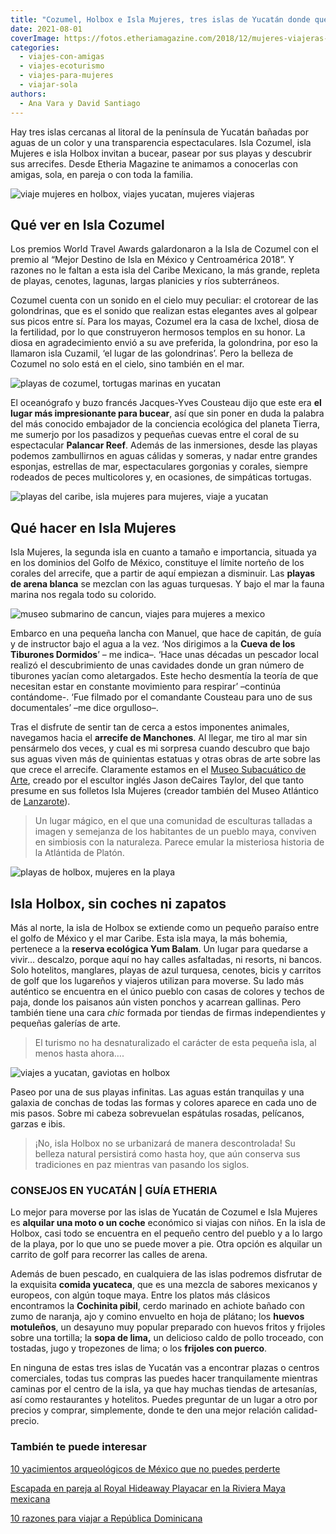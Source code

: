 ```yaml
---
title: "Cozumel, Holbox e Isla Mujeres, tres islas de Yucatán donde querrás quedarte a vivir"
date: 2021-08-01
coverImage: https://fotos.etheriamagazine.com/2018/12/mujeres-viajeras-islas-yucatan.jpg
categories: 
  - viajes-con-amigas
  - viajes-ecoturismo
  - viajes-para-mujeres
  - viajar-sola
authors: 
  - Ana Vara y David Santiago
---
```


Hay tres islas cercanas al litoral de la península de Yucatán bañadas por aguas de un color y una transparencia espectaculares. Isla Cozumel, isla Mujeres e isla Holbox invitan a bucear, pasear por sus playas y descubrir sus arrecifes. Desde Etheria Magazine te animamos a conocerlas con amigas, sola, en pareja o con toda la familia.

![viaje mujeres en holbox, viajes yucatan, mujeres viajeras](https://fotos.etheriamagazine.com/2018/12/Mujeres-viajeras-Yucatan-1024x678.jpg "Relax en la isla de Holbox.")

## Qué ver en Isla Cozumel

Los premios World Travel Awards galardonaron a la Isla de Cozumel con el premio al 
“Mejor Destino de Isla en México y Centroamérica 2018”. Y razones no le faltan a esta 
isla del Caribe Mexicano, la más grande, repleta de playas, cenotes, lagunas, largas 
planicies y ríos subterráneos. 

Cozumel cuenta con un sonido en el cielo muy peculiar: el crotorear de las golondrinas, 
que es el sonido que realizan estas elegantes aves al golpear sus picos entre sí. Para 
los mayas, Cozumel era la casa de Ixchel, diosa de la fertilidad, por lo que 
construyeron hermosos templos en su honor. La diosa en agradecimiento envió a su ave 
preferida, la golondrina, por eso la llamaron isla Cuzamil, ‘el lugar de las 
golondrinas’. Pero la belleza de Cozumel no solo está en el cielo, sino también en el 
mar. 

![playas de cozumel, tortugas marinas en yucatan](https://fotos.etheriamagazine.com/2018/12/viajes-yucatan-mujeres-tortugas-1024x726.jpg "Playas infinitas y tortugas marinas forman parte del paisaje de Cozumel.")

El oceanógrafo y buzo francés Jacques-Yves Cousteau dijo que este era **el lugar más 
impresionante para bucear**, así que sin poner en duda la palabra del más conocido 
embajador de la conciencia ecológica del planeta Tierra, me sumerjo por los pasadizos y 
pequeñas cuevas entre el coral de su espectacular **Palancar Reef**. Además de las 
inmersiones, desde las playas podemos zambullirnos en aguas cálidas y someras, y nadar 
entre grandes esponjas, estrellas de mar, espectaculares gorgonias y corales, siempre 
rodeados de peces multicolores y, en ocasiones, de simpáticas tortugas. 

![playas del caribe, isla mujeres para mujeres, viaje a yucatan](https://fotos.etheriamagazine.com/2018/12/mujeres-viajeras-islas-yucatan-1024x683.jpg "La diversión está asegurada en Isla Mujeres.")

## Qué hacer en Isla Mujeres

Isla Mujeres, la segunda isla en cuanto a tamaño e importancia, situada ya en los 
dominios del Golfo de México, constituye el límite norteño de los corales del arrecife, 
que a partir de aquí empiezan a disminuir. Las **playas de arena blanca** se mezclan con 
las aguas turquesas. Y bajo el mar la fauna marina nos regala todo su colorido. 

![museo submarino de cancun, viajes para mujeres a mexico](https://fotos.etheriamagazine.com/2018/12/Mujeres-viajeras-Yucatan-museo-submarino-1024x768.jpg "Museo Subacuático de Arte en Cancún (MUSA).")

Embarco en una pequeña lancha con Manuel, que hace de capitán, de guía y de instructor 
bajo el agua a la vez. ‘Nos dirigimos a la **Cueva de los Tiburones Dormidos**’ – me 
indica–. ‘Hace unas décadas un pescador local realizó el descubrimiento de unas 
cavidades donde un gran número de tiburones yacían como aletargados. Este hecho 
desmentía la teoría de que necesitan estar en constante movimiento para respirar’ 
–continúa contándome-. ‘Fue filmado por el comandante Cousteau para uno de sus 
documentales’ –me dice orgulloso–. 

Tras el disfrute de sentir tan de cerca a estos imponentes animales, navegamos hacia el 
**arrecife de Manchones**. Al llegar, me tiro al mar sin pensármelo dos veces, y cual es 
mi sorpresa cuando descubro que bajo sus aguas viven más de quinientas estatuas y otras 
obras de arte sobre las que crece el arrecife. Claramente estamos en el [Museo 
Subacuático de Arte](https://musamexico.org/es/), creado por el escultor inglés Jason 
deCaires Taylor, del que tanto presume en sus folletos Isla Mujeres (creador también del 
Museo Atlántico de [Lanzarote](https://etheriamagazine.com/2018/10/03/lanzarote-o-la-furia-de-la-tierra/)). 

> Un lugar mágico, en el que una comunidad de esculturas talladas a imagen y semejanza de 
> los habitantes de un pueblo maya, conviven en simbiosis con la naturaleza. Parece emular 
> la misteriosa historia de la Atlántida de Platón. 

![playas de holbox, mujeres en la playa](https://fotos.etheriamagazine.com/2018/12/que-ver-en-yucatan-1024x683.jpg "Las cristalinas aguas de Holbox son una invitación constante al baño.")

## Isla Holbox, sin coches ni zapatos

Más al norte, la isla de Holbox se extiende como un pequeño paraíso entre el golfo de 
México y el mar Caribe. Esta isla maya, la más bohemia, pertenece a la **reserva 
ecológica Yum Balam**. Un lugar para quedarse a vivir… descalzo, porque aquí no hay 
calles asfaltadas, ni resorts, ni bancos. Solo hotelitos, manglares, playas de azul 
turquesa, cenotes, bicis y carritos de golf que los lugareños y viajeros utilizan para 
moverse. Su lado más auténtico se encuentra en el único pueblo con casas de colores y 
techos de paja, donde los paisanos aún visten ponchos y acarrean gallinas. Pero también 
tiene una cara _chic_ formada por tiendas de firmas independientes y pequeñas galerías 
de arte. 

> El turismo no ha desnaturalizado el carácter de esta pequeña isla, al menos hasta 
> ahora…. 

![viajes a yucatan, gaviotas en holbox](https://fotos.etheriamagazine.com/2018/12/yucatan-viajes-mexico-1024x683.jpg "Las gaviotas forman parte del paisaje en Holbox (Yucatán, México).")

Paseo por una de sus playas infinitas. Las aguas están tranquilas y una galaxia de 
conchas de todas las formas y colores aparece en cada uno de mis pasos. Sobre mi cabeza 
sobrevuelan espátulas rosadas, pelícanos, garzas e ibis. 

> ¡No, isla Holbox no se urbanizará de manera descontrolada! Su belleza natural persistirá 
> como hasta hoy, que aún conserva sus tradiciones en paz mientras van pasando los siglos. 

### CONSEJOS EN YUCATÁN | GUÍA ETHERIA

Lo mejor para moverse por las islas de Yucatán de Cozumel e Isla Mujeres es **alquilar 
una moto o un coche** económico si viajas con niños. En la isla de Holbox, casi todo se 
encuentra en el pequeño centro del pueblo y a lo largo de la playa, por lo que uno se 
puede mover a pie. Otra opción es alquilar un carrito de golf para recorrer las calles 
de arena. 

Además de buen pescado, en cualquiera de las islas podremos disfrutar de la exquisita 
**comida yucateca**, que es una mezcla de sabores mexicanos y europeos, con algún toque 
maya. Entre los platos más clásicos encontramos la **Cochinita pibil**, cerdo marinado 
en achiote bañado con zumo de naranja, ajo y comino envuelto en hoja de plátano; los 
**huevos motuleños**, un desayuno muy popular preparado con huevos fritos y frijoles 
sobre una tortilla; la **sopa de lima,** un delicioso caldo de pollo troceado, con 
tostadas, jugo y tropezones de lima; o los **frijoles con puerco**. 

En ninguna de estas tres islas de Yucatán vas a encontrar plazas o centros comerciales, 
todas tus compras las puedes hacer tranquilamente mientras caminas por el centro de la 
isla, ya que hay muchas tiendas de artesanías, así como restaurantes y hotelitos. Puedes 
preguntar de un lugar a otro por precios y comprar, simplemente, donde te den una mejor 
relación calidad-precio. 

### También te puede interesar

[10 yacimientos arqueológicos de México que no puedes 
perderte](https://etheriamagazine.com/2021/03/30/mejores-yacimientos-arqueologicos-mexico/) 

[Escapada en pareja al Royal Hideaway Playacar en la Riviera Maya 
mexicana](https://etheriamagazine.com/2020/04/07/escapada-en-pareja-en-el-royal-hideaway-playacar-en-la-riviera-maya-mexicana/) 

[10 razones para viajar a República 
Dominicana](https://etheriamagazine.com/2018/05/18/10-razones-para-visitar-punta-cana-republica-dominicana/)
